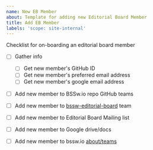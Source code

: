 ```yaml
---
name: New EB Member
about: Template for adding new Editorial Board Member 
title: Add EB Member
labels: 'scope: site-internal'
---
```


Checklist for on-boarding an editorial board member

* [ ] Gather info
   * [ ] Get new member's GitHub ID
   * [ ] Get new member's preferred email address
   * [ ] Get new member's google email address
* [ ] Add new member to BSSw.io repo GitHub teams
* [ ] Add new member to [bssw-editorial-board](https://github.com/orgs/betterscientificsoftware/teams/bssw-editorial-board) team
* [ ] Add new member to Editorial Board Mailing list
* [ ] Add new member to Google drive/docs
* [ ] Add new member to bssw.io [about/teams](https://bssw.io/pages/team)

